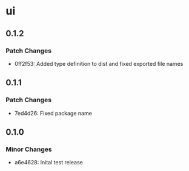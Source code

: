 # ui

## 0.1.2

### Patch Changes

- 0ff2f53: Added type definition to dist and fixed exported file names

## 0.1.1

### Patch Changes

- 7ed4d26: Fixed package name

## 0.1.0

### Minor Changes

- a6e4628: Inital test release
